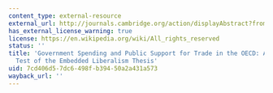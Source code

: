 ```yaml
---
content_type: external-resource
external_url: http://journals.cambridge.org/action/displayAbstract?fromPage=online&aid=301418
has_external_license_warning: true
license: https://en.wikipedia.org/wiki/All_rights_reserved
status: ''
title: 'Government Spending and Public Support for Trade in the OECD: An Empirical
  Test of the Embedded Liberalism Thesis'
uid: 7cd406d5-7dc6-498f-b394-50a2a431a573
wayback_url: ''
---
```

